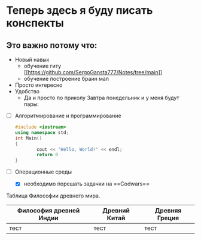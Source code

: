 # Теперь здесь я буду писать конспекты
## Это важно потому что:
* Новый навык
	* обучение гиту [[https://github.com/SergoGansta777/Notes/tree/main]]
	* обучение построение браин мап
* Просто интересно
* Удобство
	* Да и просто по приколу
Завтра понедельник и у меня будут пары:
- [ ] Алгоритмирование и программирование
	```cpp
	#include <iostream>
	using namespace std;
	int Main()
	{
			cout << "Hello, World!" << endl;
			return 0
	}
	```
- [ ] Операционные среды
	- [x] необходимо порешать задачки на  ==Codwars==


Таблица Философии древнего мира.

Философия древней Индии  | Древний Китай | Древняя Греция
------------- | ------------ | ------------------ 
тест | тест | тест 


